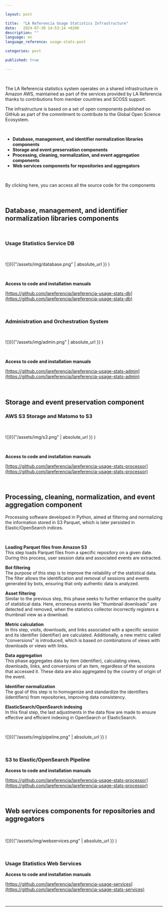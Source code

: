 ```yaml
---

layout: post

title:  "LA Referencia Usage Statistics Infrastructure"  
date:   2024-07-30 14:53:14 +0200  
description: ""  
language: en  
language_reference: usage-stats-post

categories: post

published: true

---
```


<br/>

The LA Referencia statistics system operates on a shared infrastructure in Amazon AWS, maintained as part of the services provided by LA Referencia thanks to contributions from member countries and SCOSS support.

The infrastructure is based on a set of open components published on GitHub as part of the commitment to contribute to the Global Open Science Ecosystem.

<br/>

- **Database, management, and identifier normalization libraries components**
- **Storage and event preservation components**
- **Processing, cleaning, normalization, and event aggregation components**
- **Web services components for repositories and aggregators**

<br/>

By clicking here, you can access all the source code for the components  
<!--more-->

<br/>

## **Database, management, and identifier normalization libraries components**

<br/>

### Usage Statistics Service DB

<br/>

![]({{"/assets/img/database.png" | absolute_url }} )

<br/>

**Access to code and installation manuals**

[https://github.com/lareferencia/lareferencia-usage-stats-db](https://github.com/lareferencia/lareferencia-usage-stats-db)

<br/>

### Administration and Orchestration System

<br/>

![]({{"/assets/img/admin.png" | absolute_url }} )

<br/>

**Access to code and installation manuals**

[https://github.com/lareferencia/lareferencia-usage-stats-admin](https://github.com/lareferencia/lareferencia-usage-stats-admin)

<br/>

## **Storage and event preservation component**

### AWS S3 Storage and Matomo to S3

<br/>

![]({{"/assets/img/s3.png" | absolute_url }} )

<br/>

**Access to code and installation manuals**

[https://github.com/lareferencia/lareferencia-usage-stats-processor](https://github.com/lareferencia/lareferencia-usage-stats-processor)

<br/>

## **Processing, cleaning, normalization, and event aggregation component**

Processing software developed in Python, aimed at filtering and normalizing the information stored in S3 Parquet, which is later persisted in Elastic/OpenSearch indices.

<br/>

**Loading Parquet files from Amazon S3**  
This step loads Parquet files from a specific repository on a given date. During this process, user session data and associated events are extracted.

**Bot filtering**  
The purpose of this step is to improve the reliability of the statistical data. The filter allows the identification and removal of sessions and events generated by bots, ensuring that only authentic data is analyzed.

**Asset filtering**  
Similar to the previous step, this phase seeks to further enhance the quality of statistical data. Here, erroneous events like "thumbnail downloads" are detected and removed, when the statistics collector incorrectly registers a thumbnail view as a download.

**Metric calculation**  
In this step, visits, downloads, and links associated with a specific session and its identifier (identifier) are calculated. Additionally, a new metric called "conversions" is introduced, which is based on combinations of views with downloads or views with links.

**Data aggregation**  
This phase aggregates data by item (identifier), calculating views, downloads, links, and conversions of an item, regardless of the sessions that accessed it. These data are also aggregated by the country of origin of the event.

**Identifier normalization**  
The goal of this step is to homogenize and standardize the identifiers (identifiers) from repositories, improving data consistency.

**ElasticSearch/OpenSearch indexing**  
In this final step, the last adjustments in the data flow are made to ensure effective and efficient indexing in OpenSearch or ElasticSearch.

<br/>

![]({{"/assets/img/pipeline.png" | absolute_url }} )

<br/>

### S3 to Elastic/OpenSearch Pipeline

**Access to code and installation manuals**

[https://github.com/lareferencia/lareferencia-usage-stats-processor](https://github.com/lareferencia/lareferencia-usage-stats-processor)

<br/>

## **Web services components for repositories and aggregators**

<br/>

![]({{"/assets/img/webservices.png" | absolute_url }} )

<br/>

### Usage Statistics Web Services

**Access to code and installation manuals**

[https://github.com/lareferencia/lareferencia-usage-services](https://github.com/lareferencia/lareferencia-usage-stats-services)

<br/>

---